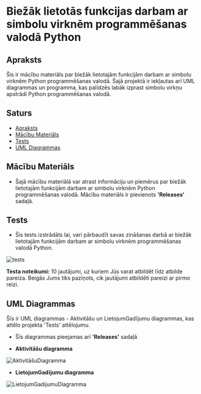 # Biežāk lietotās funkcijas darbam ar simbolu virknēm programmēšanas valodā Python

## Apraksts
Šis ir mācību materiāls par biežāk lietotajām funkcijām darbam ar simbolu virknēm Python programmēšanas valodā. Šajā projektā ir iekļautas arī UML diagrammas un programma, kas palīdzēs labāk izprast simbolu virkņu apstrādi Python programmēšanas valodā.

## Saturs
- [Apraksts](#apraksts)
- [Mācību Materiāls](#macibu-materials)
- [Tests](#tests)
- [UML Diagrammas](#uml-diagrammas)

## Mācību Materiāls
 - Šajā mācību materiālā var atrast informāciju un piemērus par biežāk lietotajām funkcijām darbam ar simbolu virknēm Python programmēšanas valodā. Mācību materiāls ir pievienots **'Releases'** sadaļā.

## Tests
 - Šis tests izstrādāts lai, vari pārbaudīt savas zināšanas darbā ar biežāk lietotajām funkcijām darbam ar simbolu virknēm programmēšanas valodā Python.

![tests](https://github.com/EdmundsZaneribs/Funkcijas_darbam_ar_simbolu_virknem_Python/assets/165994174/f9d39716-c52a-4789-918e-ebe4bac0bedf)

**Testa noteikumi:** 10 jautājumi, uz kuriem Jūs varat atbildēt līdz atbilde pareiza. Beigās Jums tiks paziņots, cik jautājumi atbildēti pareizi ar pirmo reizi. 

## UML Diagrammas
Šīs ir UML diagrammas - Aktivitāšu un LietojumGadījumu diagrammas, kas attēlo projekta 'Tests' attēlojumu.
 - Šīs diagrammas pieejamas arī **'Releases'** sadaļā

 - **Aktivitāšu diagramma**

![AktivitāšuDiagramma](https://github.com/EdmundsZaneribs/Funkcijas_darbam_ar_simbolu_virknem_Python/assets/165994174/f9fddb57-5111-4a8a-a5b1-21e76044a76e)


 - **LietojumGadījumu diagramma**

![LietojumGadijumuDiagramma](https://github.com/EdmundsZaneribs/Funkcijas_darbam_ar_simbolu_virknem_Python/assets/165994174/b44132b6-dde0-4dbc-a1d1-00eb907f1910)
